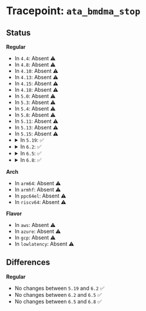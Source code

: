 # Tracepoint: <code>ata_bmdma_stop</code>

## Status
<b>Regular</b>
<ul>
<li>
In <code>4.4</code>: Absent ⚠️
</li>
<li>
In <code>4.8</code>: Absent ⚠️
</li>
<li>
In <code>4.10</code>: Absent ⚠️
</li>
<li>
In <code>4.13</code>: Absent ⚠️
</li>
<li>
In <code>4.15</code>: Absent ⚠️
</li>
<li>
In <code>4.18</code>: Absent ⚠️
</li>
<li>
In <code>5.0</code>: Absent ⚠️
</li>
<li>
In <code>5.3</code>: Absent ⚠️
</li>
<li>
In <code>5.4</code>: Absent ⚠️
</li>
<li>
In <code>5.8</code>: Absent ⚠️
</li>
<li>
In <code>5.11</code>: Absent ⚠️
</li>
<li>
In <code>5.13</code>: Absent ⚠️
</li>
<li>
In <code>5.15</code>: Absent ⚠️
</li>
<li>
<details>
<summary>In <code>5.19</code>: ✅</summary>

Event:

```c
struct trace_event_raw_ata_exec_command_template {
    struct trace_entry ent;
    unsigned int ata_port;
    unsigned int tag;
    unsigned char cmd;
    unsigned char feature;
    unsigned char hob_nsect;
    unsigned char proto;
    char __data[0];
};
```
Function:

```c
void trace_event_raw_event_ata_exec_command_template(void *__data, struct ata_port *ap, const struct ata_taskfile *tf, unsigned int tag);
```
</details>
</li>
<li>
<details>
<summary>In <code>6.2</code>: ✅</summary>

Event:

```c
struct trace_event_raw_ata_exec_command_template {
    struct trace_entry ent;
    unsigned int ata_port;
    unsigned int tag;
    unsigned char cmd;
    unsigned char feature;
    unsigned char hob_nsect;
    unsigned char proto;
    char __data[0];
};
```
Function:

```c
void trace_event_raw_event_ata_exec_command_template(void *__data, struct ata_port *ap, const struct ata_taskfile *tf, unsigned int tag);
```
</details>
</li>
<li>
<details>
<summary>In <code>6.5</code>: ✅</summary>

Event:

```c
struct trace_event_raw_ata_exec_command_template {
    struct trace_entry ent;
    unsigned int ata_port;
    unsigned int tag;
    unsigned char cmd;
    unsigned char feature;
    unsigned char hob_nsect;
    unsigned char proto;
    char __data[0];
};
```
Function:

```c
void trace_event_raw_event_ata_exec_command_template(void *__data, struct ata_port *ap, const struct ata_taskfile *tf, unsigned int tag);
```
</details>
</li>
<li>
<details>
<summary>In <code>6.8</code>: ✅</summary>

Event:

```c
struct trace_event_raw_ata_exec_command_template {
    struct trace_entry ent;
    unsigned int ata_port;
    unsigned int tag;
    unsigned char cmd;
    unsigned char feature;
    unsigned char hob_nsect;
    unsigned char proto;
    char __data[0];
};
```
Function:

```c
void trace_event_raw_event_ata_exec_command_template(void *__data, struct ata_port *ap, const struct ata_taskfile *tf, unsigned int tag);
```
</details>
</li>
</ul>
<b>Arch</b>
<ul>
<li>
In <code>arm64</code>: Absent ⚠️
</li>
<li>
In <code>armhf</code>: Absent ⚠️
</li>
<li>
In <code>ppc64el</code>: Absent ⚠️
</li>
<li>
In <code>riscv64</code>: Absent ⚠️
</li>
</ul>
<b>Flavor</b>
<ul>
<li>
In <code>aws</code>: Absent ⚠️
</li>
<li>
In <code>azure</code>: Absent ⚠️
</li>
<li>
In <code>gcp</code>: Absent ⚠️
</li>
<li>
In <code>lowlatency</code>: Absent ⚠️
</li>
</ul>

## Differences
<b>Regular</b>
<ul>
<li>
No changes between <code>5.19</code> and <code>6.2</code> ✅
</li>
<li>
No changes between <code>6.2</code> and <code>6.5</code> ✅
</li>
<li>
No changes between <code>6.5</code> and <code>6.8</code> ✅
</li>
</ul>
